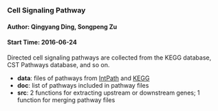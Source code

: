 ### Cell Signaling Pathway
#### Author: Qingyang Ding, Songpeng Zu
#### Start Time: 2016-06-24

Directed cell signaling pathways are collected from the KEGG database, CST Pathways database, and so on.

* __data__: files of pathways from [IntPath](http://compbio.ddns.comp.nus.edu.sg:8080/IntPath/index.html) and [KEGG](http://www.genome.jp/kegg/pathway.html)
* __doc__: list of pathways included in pathway files
* __src__: 2 functions for extracting upstream or downstream genes; 1 function for merging pathway files

